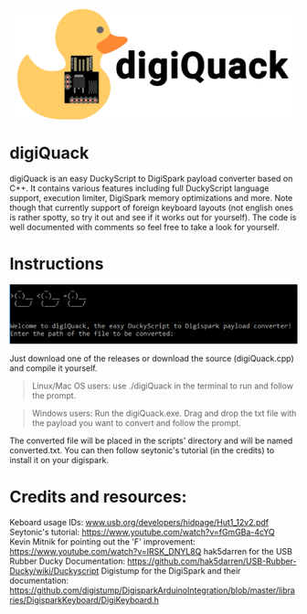 ![digiQuack logo](/images/logo.png)

# digiQuack
digiQuack is an easy DuckyScript to DigiSpark payload converter based on C++. It contains various features including full DuckyScript language support, execution limiter, DigiSpark memory optimizations and more. Note though that currently support of foreign keyboard layouts (not english ones is rather spotty, so try it out and see if it works out for yourself). The code is well documented with comments so feel free to take a look for yourself.

# Instructions
![screenshot](/images/screenshot.png)

Just download one of the releases or download the source (digiQuack.cpp) and compile it yourself.

>Linux/Mac OS users: use ./digiQuack in the terminal to run and follow the prompt.

>Windows users: Run the digiQuack.exe. Drag and drop the txt file with the payload you want to convert and follow the prompt.

The converted file will be placed in the scripts' directory and will be named converted.txt. You can then follow seytonic's tutorial (in the credits) to install it on your digispark.


# Credits and resources:
Keboard usage IDs: www.usb.org/developers/hidpage/Hut1_12v2.pdf
Seytonic's tutorial: https://www.youtube.com/watch?v=fGmGBa-4cYQ
Kevin Mitnik for pointing out the 'F' improvement: https://www.youtube.com/watch?v=IRSK_DNYL8Q
hak5darren for the USB Rubber Ducky Documentation: https://github.com/hak5darren/USB-Rubber-Ducky/wiki/Duckyscript
Digistump for the DigiSpark and their documentation: https://github.com/digistump/DigisparkArduinoIntegration/blob/master/libraries/DigisparkKeyboard/DigiKeyboard.h
